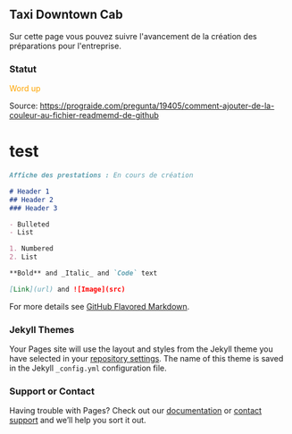 ## Taxi Downtown Cab

Sur cette page vous pouvez suivre l'avancement de la création des préparations pour  l'entreprise.


### Statut
<span style="color:orange;">Word up</span>

Source: https://prograide.com/pregunta/19405/comment-ajouter-de-la-couleur-au-fichier-readmemd-de-github
# test
```markdown
Affiche des prestations : En cours de création

# Header 1
## Header 2
### Header 3

- Bulleted
- List

1. Numbered
2. List

**Bold** and _Italic_ and `Code` text

[Link](url) and ![Image](src)
```

For more details see [GitHub Flavored Markdown](https://guides.github.com/features/mastering-markdown/).

### Jekyll Themes

Your Pages site will use the layout and styles from the Jekyll theme you have selected in your [repository settings](https://github.com/JamesBooker23/taxidowntown/settings). The name of this theme is saved in the Jekyll `_config.yml` configuration file.

### Support or Contact

Having trouble with Pages? Check out our [documentation](https://help.github.com/categories/github-pages-basics/) or [contact support](https://github.com/contact) and we’ll help you sort it out.
